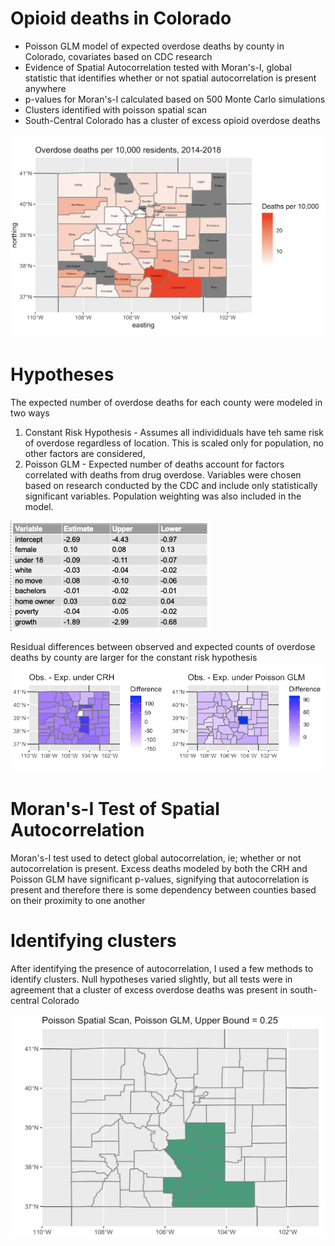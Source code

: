# Opioid deaths in Colorado
- Poisson GLM model of expected overdose deaths by county in Colorado, covariates based on CDC research
- Evidence of Spatial Autocorrelation tested with Moran's-I, global statistic that identifies whether or not spatial autocorrelation is present anywhere
- p-values for Moran's-I calculated based on 500 Monte Carlo simulations
- Clusters identified with poisson spatial scan
- South-Central Colorado has a cluster of excess opioid overdose deaths

![](https://github.com/dani-totten/spatial_stats/blob/main/od_death_rate_scaled.png)

# Hypotheses
The expected number of overdose deaths for each county were modeled in two ways
1) Constant Risk Hypothesis - Assumes all individiduals have teh same risk of overdose regardless of location. This is scaled only for population, no other factors are considered,
2) Poisson GLM - Expected number of deaths account for factors correlated with deaths from drug overdose. Variables were chosen based on research conducted by the CDC and include only statistically significant variables. Population weighting was also included in the model.

![](https://github.com/dani-totten/spatial_stats/blob/main/poisson_vars.png)

Residual differences between observed and expected counts of overdose deaths by county are larger for the constant risk hypothesis
![](https://github.com/dani-totten/spatial_stats/blob/main/spatial_side_by_side.png)

# Moran's-I Test of Spatial Autocorrelation
Moran's-I test used to detect global autocorrelation, ie; whether or not autocorrelation is present. Excess deaths modeled by both the CRH and Poisson GLM have significant p-values, signifying that autocorrelation is present and therefore there is some dependency between counties based on their proximity to one another

# Identifying clusters
After identifying the presence of autocorrelation, I used a few methods to identify clusters. Null hypotheses varied slightly, but all tests were in agreement that a cluster of excess overdose deaths was present in south-central Colorado

![](https://github.com/dani-totten/spatial_stats/blob/main/pss_025.png)
